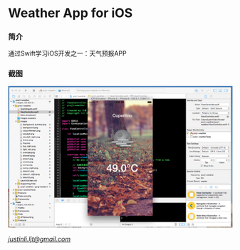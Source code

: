 # Weather App for iOS

### 简介
通过Swift学习iOS开发之一：天气预报APP

### 截图
![一个简单的天气预报应用](app_pic.png "APP运行示例")

*justinli.ljt@gmail.com*
